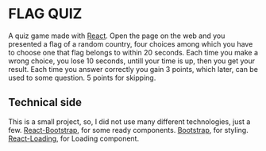 # FLAG QUIZ

A quiz game made with [React](https://create-react-app.dev/). Open the page on the web and you presented a flag of a random country, four choices among which you have to choose one that flag belongs to within 20 seconds. Each time you make a wrong choice, you lose 10 seconds, untill your time is up, then you get your result. Each time you answer correctly you gain 3 points, which later, can be used to some question. 5 points for skipping.

## Technical side

This is a small project, so, I did not use many different technologies, just a few.
[React-Bootstrap](https://react-bootstrap.netlify.app/), for some ready components.
[Bootstrap](https://getbootstrap.com/), for styling.
[React-Loading](https://www.npmjs.com/package/react-loading), for Loading component.
